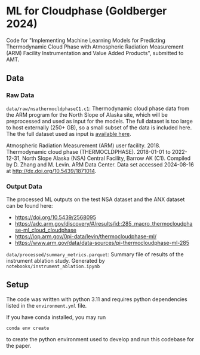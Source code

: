 # ML for Cloudphase (Goldberger 2024)

Code for "Implementing Machine Learning Models for Predicting Thermodynamic Cloud Phase with Atmospheric Radiation Measurement (ARM) Facility Instrumentation and Value Added Products", submitted to AMT.

## Data

### Raw Data

`data/raw/nsathermocldphaseC1.c1`:  Thermodynamic cloud phase data from the ARM program for the North Slope of Alaska site, which will be preprocessed and used as input for the models. The full dataset is too large to host externally (250+ GB), so a small subset of the data is included here. The the full dataset used as input is [available here](https://adc.arm.gov/discovery/#/results/id::nsathermocldphaseC1.c1_cloud_phase_mplgr_macro_thermocloudphase_cloud?dataLevel=c1&showDetails=true).

Atmospheric Radiation Measurement (ARM) user facility. 2018. Thermodynamic cloud phase (THERMOCLDPHASE). 2018-01-01 to 2022-12-31, North Slope Alaska (NSA) Central Facility, Barrow AK (C1). Compiled by D. Zhang and M. Levin. ARM Data Center. Data set accessed 2024-08-16 at <http://dx.doi.org/10.5439/1871014>.

### Output Data

The processed ML outputs on the test NSA dataset and the ANX dataset can be found here:

- <https://doi.org/10.5439/2568095>
- <https://adc.arm.gov/discovery/#/results/id::285_macro_thermocloudphase-ml_cloud_cloudphase>
- <https://iop.arm.gov/0pi-data/levin/thermocloudphase-ml/>
- <https://www.arm.gov/data/data-sources/pi-thermocloudphase-ml-285>

`data/processed/summary_metrics.parquet`: Summary file of results of the instrument ablation study. Generated by `notebooks/instrument_ablation.ipynb`

## Setup

The code was written with python 3.11 and requires python dependencies listed in the `environment.yml` file.

If you have conda installed, you may run

```shell
conda env create
```

to create the python environment used to develop and run this codebase for the paper.
